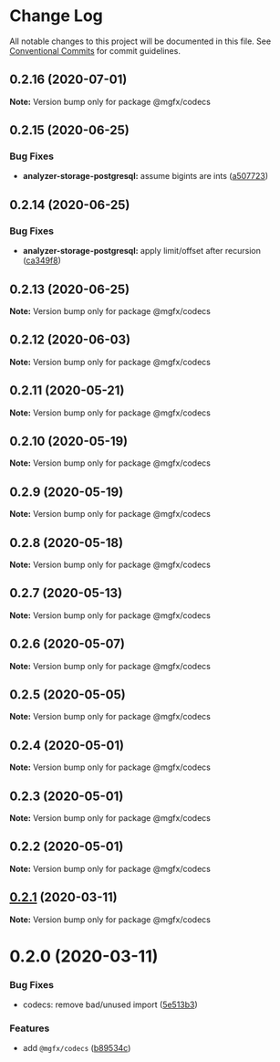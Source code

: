 # Change Log

All notable changes to this project will be documented in this file.
See [Conventional Commits](https://conventionalcommits.org) for commit guidelines.

## 0.2.16 (2020-07-01)

**Note:** Version bump only for package @mgfx/codecs





## 0.2.15 (2020-06-25)


### Bug Fixes

* **analyzer-storage-postgresql:** assume bigints are ints ([a507723](https://github.com/ai-labs-team/mgFx/commit/a507723))





## 0.2.14 (2020-06-25)


### Bug Fixes

* **analyzer-storage-postgresql:** apply limit/offset after recursion ([ca349f8](https://github.com/ai-labs-team/mgFx/commit/ca349f8))





## 0.2.13 (2020-06-25)

**Note:** Version bump only for package @mgfx/codecs





## 0.2.12 (2020-06-03)

**Note:** Version bump only for package @mgfx/codecs





## 0.2.11 (2020-05-21)

**Note:** Version bump only for package @mgfx/codecs





## 0.2.10 (2020-05-19)

**Note:** Version bump only for package @mgfx/codecs





## 0.2.9 (2020-05-19)

**Note:** Version bump only for package @mgfx/codecs





## 0.2.8 (2020-05-18)

**Note:** Version bump only for package @mgfx/codecs





## 0.2.7 (2020-05-13)

**Note:** Version bump only for package @mgfx/codecs





## 0.2.6 (2020-05-07)

**Note:** Version bump only for package @mgfx/codecs





## 0.2.5 (2020-05-05)

**Note:** Version bump only for package @mgfx/codecs





## 0.2.4 (2020-05-01)

**Note:** Version bump only for package @mgfx/codecs





## 0.2.3 (2020-05-01)

**Note:** Version bump only for package @mgfx/codecs





## 0.2.2 (2020-05-01)

**Note:** Version bump only for package @mgfx/codecs





## [0.2.1](https://github.com/ai-labs-team/mgFx/compare/@mgfx/codecs@0.2.0...@mgfx/codecs@0.2.1) (2020-03-11)

**Note:** Version bump only for package @mgfx/codecs





# 0.2.0 (2020-03-11)


### Bug Fixes

* codecs: remove bad/unused import ([5e513b3](https://github.com/ai-labs-team/mgFx/commit/5e513b3))


### Features

* add `@mgfx/codecs` ([b89534c](https://github.com/ai-labs-team/mgFx/commit/b89534c))
